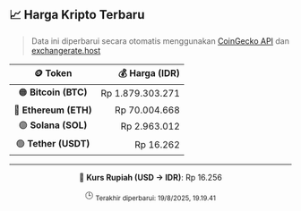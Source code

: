 

<!-- HARGA_KRIPTO -->
## 📈 Harga Kripto Terbaru

> Data ini diperbarui secara otomatis menggunakan [CoinGecko API](https://www.coingecko.com/) dan [exchangerate.host](https://exchangerate.host/)

<div align="center">

| 🪙 Token | 💰 Harga (IDR) |
|:------:|---------------:|
| 🟠 **Bitcoin (BTC)**   | Rp 1.879.303.271 |
| 🔵 **Ethereum (ETH)**  | Rp 70.004.668 |
| 🟣 **Solana (SOL)**    | Rp 2.963.012 |
| 🟢 **Tether (USDT)**   | Rp 16.262 |

---

💱 **Kurs Rupiah (USD → IDR)**: Rp 16.256

🕒 <sub>Terakhir diperbarui: 19/8/2025, 19.19.41</sub>

</div>
<!-- /HARGA_KRIPTO -->